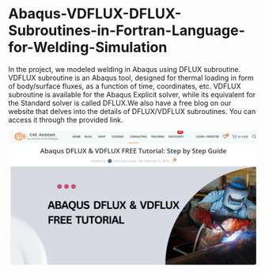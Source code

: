 # Abaqus-VDFLUX-DFLUX-Subroutines-in-Fortran-Language-for-Welding-Simulation
In the project, we modeled welding in Abaqus using DFLUX subroutine. VDFLUX subroutine is an Abaqus tool, designed for thermal loading in form of body/surface fluxes, as a function of time, coordinates, etc. VDFLUX subroutine is available for the Abaqus Explicit solver, while its equivalent for the Standard solver is called DFLUX.We also have a free blog on our website that delves into the details of DFLUX/VDFLUX subroutines. You can access it through the provided link.

<p align="center">
  <img width="500" src="Figures/1.png">
</p>
